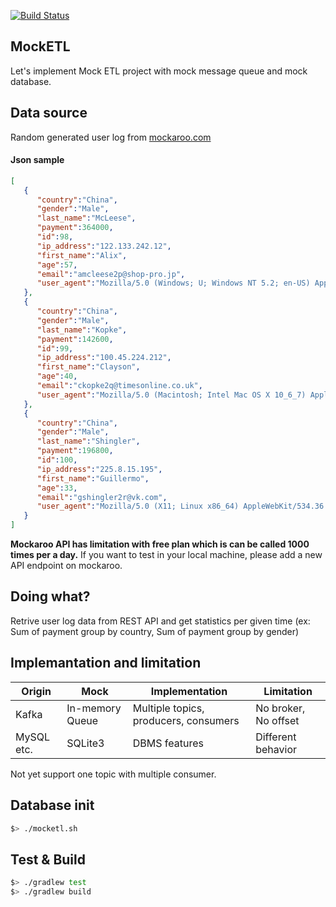 [![Build Status](https://travis-ci.org/haeungun/mock-etl.svg?branch=master)](https://travis-ci.org/haeungun/mock-etl)

## MockETL
Let's implement Mock ETL project with mock message queue and mock database.

## Data source
Random generated user log from [mockaroo.com](https://mockaroo.com/)

#### Json sample
```json
[  
   {  
      "country":"China",
      "gender":"Male",
      "last_name":"McLeese",
      "payment":364000,
      "id":98,
      "ip_address":"122.133.242.12",
      "first_name":"Alix",
      "age":57,
      "email":"amcleese2p@shop-pro.jp",
      "user_agent":"Mozilla/5.0 (Windows; U; Windows NT 5.2; en-US) AppleWebKit/534.17 (KHTML, like Gecko) Chrome/11.0.652.0 Safari/534.17"
   },
   {  
      "country":"China",
      "gender":"Male",
      "last_name":"Kopke",
      "payment":142600,
      "id":99,
      "ip_address":"100.45.224.212",
      "first_name":"Clayson",
      "age":40,
      "email":"ckopke2q@timesonline.co.uk",
      "user_agent":"Mozilla/5.0 (Macintosh; Intel Mac OS X 10_6_7) AppleWebKit/535.1 (KHTML, like Gecko) Chrome/14.0.790.0 Safari/535.1"
   },
   {  
      "country":"China",
      "gender":"Male",
      "last_name":"Shingler",
      "payment":196800,
      "id":100,
      "ip_address":"225.8.15.195",
      "first_name":"Guillermo",
      "age":33,
      "email":"gshingler2r@vk.com",
      "user_agent":"Mozilla/5.0 (X11; Linux x86_64) AppleWebKit/534.36 (KHTML, like Gecko) Chrome/13.0.766.0 Safari/534.36"
   }
]
```
**Mockaroo API has limitation with free plan which is can be called 1000 times per a day.**
If you want to test in your local machine, please add a new API endpoint on mockaroo.

## Doing what?
Retrive user log data from REST API and get statistics per given time
(ex: Sum of payment group by country, Sum of payment group by gender)

## Implemantation and limitation
| Origin     	| Mock            	| Implementation 	                        | Limitation           	|
|------------	|-----------------	|---------------------------------------	|----------------------	|
| Kafka      	| In-memory Queue 	| Multiple topics, producers, consumers 	| No broker, No offset 	|
| MySQL etc. 	| SQLite3         	| DBMS features  	                        | Different behavior   	|

Not yet support one topic with multiple consumer.

## Database init
``` bash
$> ./mocketl.sh
```

## Test & Build
``` bash
$> ./gradlew test
$> ./gradlew build
```

